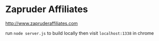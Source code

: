 # Zapruder Affiliates

http://www.zapruderaffiliates.com

run `node server.js` to build locally
then visit `localhost:1338` in chrome
